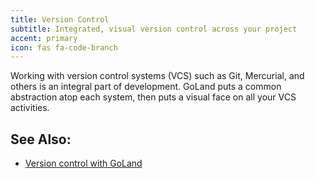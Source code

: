 ```yaml
---
title: Version Control
subtitle: Integrated, visual version control across your project
accent: primary
icon: fas fa-code-branch
---
```


Working with version control systems (VCS) such as Git, Mercurial, and others
is an integral part of development. GoLand puts a common abstraction atop
each system, then puts a visual face on all your VCS activities.

## See Also:
- [Version control with GoLand](https://www.jetbrains.com/help/go/version-control-integration.html)

